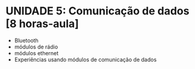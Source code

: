 # UNIDADE 5: Comunicação de dados  [8 horas-aula]

* Bluetooth
* módulos de rádio
* módulos ethernet
* Experiências usando módulos de comunicação de dados




